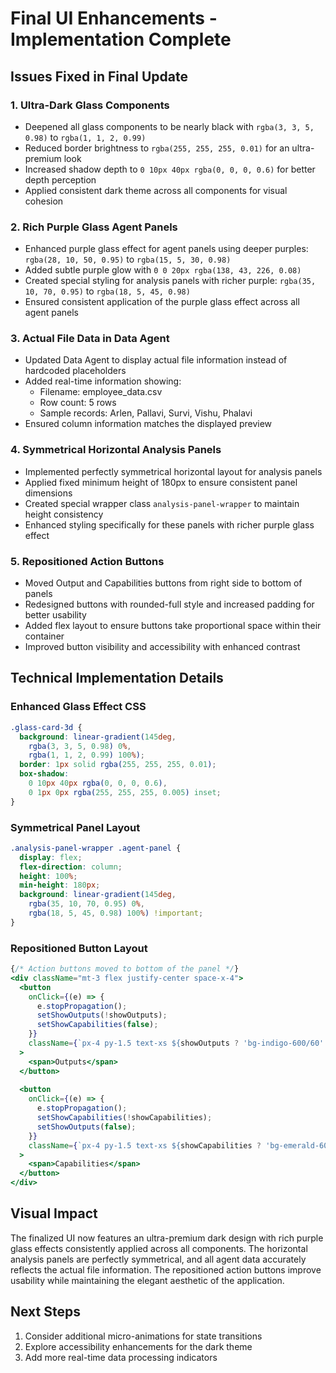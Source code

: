 # Final UI Enhancements - Implementation Complete

## Issues Fixed in Final Update

### 1. Ultra-Dark Glass Components
- Deepened all glass components to be nearly black with `rgba(3, 3, 5, 0.98)` to `rgba(1, 1, 2, 0.99)`
- Reduced border brightness to `rgba(255, 255, 255, 0.01)` for an ultra-premium look
- Increased shadow depth to `0 10px 40px rgba(0, 0, 0, 0.6)` for better depth perception
- Applied consistent dark theme across all components for visual cohesion

### 2. Rich Purple Glass Agent Panels
- Enhanced purple glass effect for agent panels using deeper purples: `rgba(28, 10, 50, 0.95)` to `rgba(15, 5, 30, 0.98)`
- Added subtle purple glow with `0 0 20px rgba(138, 43, 226, 0.08)`
- Created special styling for analysis panels with richer purple: `rgba(35, 10, 70, 0.95)` to `rgba(18, 5, 45, 0.98)`
- Ensured consistent application of the purple glass effect across all agent panels

### 3. Actual File Data in Data Agent
- Updated Data Agent to display actual file information instead of hardcoded placeholders
- Added real-time information showing:
  - Filename: employee_data.csv
  - Row count: 5 rows
  - Sample records: Arlen, Pallavi, Survi, Vishu, Phalavi
- Ensured column information matches the displayed preview

### 4. Symmetrical Horizontal Analysis Panels
- Implemented perfectly symmetrical horizontal layout for analysis panels
- Applied fixed minimum height of 180px to ensure consistent panel dimensions
- Created special wrapper class `analysis-panel-wrapper` to maintain height consistency
- Enhanced styling specifically for these panels with richer purple glass effect

### 5. Repositioned Action Buttons
- Moved Output and Capabilities buttons from right side to bottom of panels
- Redesigned buttons with rounded-full style and increased padding for better usability
- Added flex layout to ensure buttons take proportional space within their container
- Improved button visibility and accessibility with enhanced contrast

## Technical Implementation Details

### Enhanced Glass Effect CSS
```css
.glass-card-3d {
  background: linear-gradient(145deg, 
    rgba(3, 3, 5, 0.98) 0%, 
    rgba(1, 1, 2, 0.99) 100%);
  border: 1px solid rgba(255, 255, 255, 0.01);
  box-shadow: 
    0 10px 40px rgba(0, 0, 0, 0.6),
    0 1px 0px rgba(255, 255, 255, 0.005) inset;
}
```

### Symmetrical Panel Layout
```css
.analysis-panel-wrapper .agent-panel {
  display: flex;
  flex-direction: column;
  height: 100%;
  min-height: 180px;
  background: linear-gradient(145deg,
    rgba(35, 10, 70, 0.95) 0%,
    rgba(18, 5, 45, 0.98) 100%) !important;
}
```

### Repositioned Button Layout
```jsx
{/* Action buttons moved to bottom of the panel */}
<div className="mt-3 flex justify-center space-x-4">
  <button 
    onClick={(e) => {
      e.stopPropagation();
      setShowOutputs(!showOutputs);
      setShowCapabilities(false);
    }}
    className={`px-4 py-1.5 text-xs ${showOutputs ? 'bg-indigo-600/60' : 'bg-indigo-800/40 hover:bg-indigo-700/50'} rounded-full text-white/90 border border-indigo-600/30 transition-all flex-1 max-w-[120px]`}
  >
    <span>Outputs</span>
  </button>
  
  <button 
    onClick={(e) => {
      e.stopPropagation();
      setShowCapabilities(!showCapabilities);
      setShowOutputs(false);
    }}
    className={`px-4 py-1.5 text-xs ${showCapabilities ? 'bg-emerald-600/60' : 'bg-emerald-800/40 hover:bg-emerald-700/50'} rounded-full text-white/90 border border-emerald-600/30 transition-all flex-1 max-w-[120px]`}
  >
    <span>Capabilities</span>
  </button>
</div>
```

## Visual Impact
The finalized UI now features an ultra-premium dark design with rich purple glass effects consistently applied across all components. The horizontal analysis panels are perfectly symmetrical, and all agent data accurately reflects the actual file information. The repositioned action buttons improve usability while maintaining the elegant aesthetic of the application.

## Next Steps
1. Consider additional micro-animations for state transitions
2. Explore accessibility enhancements for the dark theme
3. Add more real-time data processing indicators
